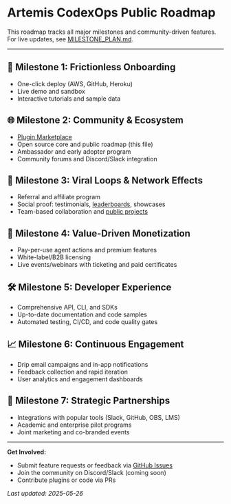 # Artemis CodexOps Public Roadmap

This roadmap tracks all major milestones and community-driven features. For live updates, see [MILESTONE_PLAN.md](../MILESTONE_PLAN.md).

---

## 🚀 Milestone 1: Frictionless Onboarding
- One-click deploy (AWS, GitHub, Heroku)
- Live demo and sandbox
- Interactive tutorials and sample data

## 🌐 Milestone 2: Community & Ecosystem
- [Plugin Marketplace](../agents/plugin_marketplace.py)
- Open source core and public roadmap (this file)
- Ambassador and early adopter program
- Community forums and Discord/Slack integration

## 🔁 Milestone 3: Viral Loops & Network Effects
- Referral and affiliate program
- Social proof: testimonials, [leaderboards](leaderboard.md), showcases
- Team-based collaboration and [public projects](public_projects.md)

## 💸 Milestone 4: Value-Driven Monetization
- Pay-per-use agent actions and premium features
- White-label/B2B licensing
- Live events/webinars with ticketing and paid certificates

## 🛠️ Milestone 5: Developer Experience
- Comprehensive API, CLI, and SDKs
- Up-to-date documentation and code samples
- Automated testing, CI/CD, and code quality gates

## 📈 Milestone 6: Continuous Engagement
- Drip email campaigns and in-app notifications
- Feedback collection and rapid iteration
- User analytics and engagement dashboards

## 🤝 Milestone 7: Strategic Partnerships
- Integrations with popular tools (Slack, GitHub, OBS, LMS)
- Academic and enterprise pilot programs
- Joint marketing and co-branded events

---

**Get Involved:**  
- Submit feature requests or feedback via [GitHub Issues](https://github.com/jetstreamin/artemis-codexops/issues)
- Join the community on Discord/Slack (coming soon)
- Contribute plugins or code via PRs

_Last updated: 2025-05-26_
